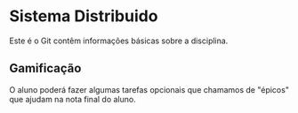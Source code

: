 # Sistema Distribuido

Este é o Git contêm informações básicas sobre a disciplina.


Gamificação
-----------

O aluno poderá fazer algumas tarefas opcionais que chamamos de "épicos" que ajudam na nota final do aluno. 


